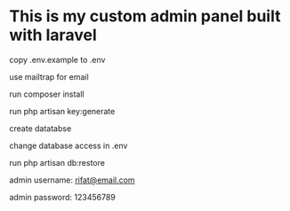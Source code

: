 # This is my custom admin panel built with laravel
copy .env.example to .env

use mailtrap for email

run composer install

run php artisan key:generate

create datatabse

change database access in .env

run php artisan db:restore

admin username: rifat@email.com

admin password: 123456789
